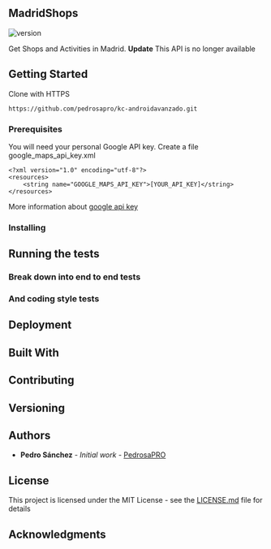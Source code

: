 ## MadridShops

![version](https://img.shields.io/badge/kotlin-Android-green.svg?maxAge=2592000)

Get Shops and Activities in Madrid.
**Update** This API is no longer available

## Getting Started
Clone with HTTPS 

```
https://github.com/pedrosapro/kc-androidavanzado.git
```

### Prerequisites

You will need your personal Google API key. Create a file google_maps_api_key.xml

```
<?xml version="1.0" encoding="utf-8"?>
<resources>
    <string name="GOOGLE_MAPS_API_KEY">[YOUR_API_KEY]</string>
</resources>
```
More information about [google api key](https://developers.google.com/maps/documentation/javascript/get-api-key?hl=EN)

### Installing



## Running the tests


### Break down into end to end tests


### And coding style tests


## Deployment


## Built With

## Contributing


## Versioning

## Authors

* **Pedro Sánchez** - *Initial work* - [PedrosaPRO](https://github.com/pedrosapro)


## License

This project is licensed under the MIT License - see the [LICENSE.md](LICENSE.md) file for details

## Acknowledgments



